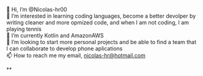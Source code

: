 👋 Hi, I’m @Nicolas-hr00 <br>
👀 I’m interested in learning coding languages, become a better devolper by writing cleaner and more opmized code, and when I am not coding, I am playing tennis <br>
🌱 I’m currently Kotlin and AmazonAWS <br>
💞️ I’m looking to start more personal projects and be able to find a team that I can collaborate to develop phone aplications <br>
📫 How to reach me my email, nicolas-hr@hotmail.com <br>

<!---
Nicolas-hr00/Nicolas-hr00 is a ✨ special ✨ repository because its `README.md` (this file) appears on your GitHub profile.
You can click the Preview link to take a look at your changes.
--->**
